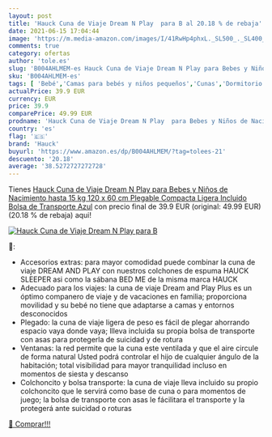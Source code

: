```yaml
---
layout: post
title: 'Hauck Cuna de Viaje Dream N Play  para B al 20.18 % de rebaja'
date: 2021-06-15 17:04:44
image: 'https://m.media-amazon.com/images/I/41RwHp4phxL._SL500_._SL400_.jpg'
comments: true
category: ofertas
author: 'tole.es'
slug: 'B004AHLMEM-es Hauck Cuna de Viaje Dream N Play para Bebes y Niños de...'
sku: 'B004AHLMEM-es'
tags: [ 'Bebé','Camas para bebés y niños pequeños','Cunas','Dormitorio','Muebles para bebé','hauck', ]
actualPrice: 39.9 EUR
currency: EUR
price: 39.9
comparePrice: 49.99 EUR
prodname: 'Hauck Cuna de Viaje Dream N Play  para Bebes y Niños de Nacimiento hasta 15 kg  120 x 60 cm  Plegable  Compacta  Ligera  Incluido Bolsa de Transporte  Azul'
country: 'es'
flag: '🇪🇸'
brand: 'Hauck'
buyurl: 'https://www.amazon.es/dp/B004AHLMEM/?tag=tolees-21'
descuento: '20.18'
average: '38.5272727272728'
---
```


Tienes [Hauck Cuna de Viaje Dream N Play  para Bebes y Niños de Nacimiento hasta 15 kg  120 x 60 cm  Plegable  Compacta  Ligera  Incluido Bolsa de Transporte  Azul](https://www.amazon.es/dp/B004AHLMEM/?tag=tolees-21) con precio final de  39.9 EUR (original: 49.99 EUR) (20.18 %  de rebaja) aqui!

[![Hauck Cuna de Viaje Dream N Play  para B](https://m.media-amazon.com/images/I/41RwHp4phxL._SL500_._SL400_.jpg)](https://www.amazon.es/dp/B004AHLMEM/?tag=tolees-21)

🔎:

- Accesorios extras: para mayor comodidad puede combinar la cuna de viaje DREAM AND PLAY con nuestros colchones de espuma HAUCK SLEEPER asi como la sábana BED ME de la misma marca HAUCK
- Adecuado para los viajes: la cuna de viaje Dream and Play Plus es un óptimo companero de viaje y de vacaciones en familia; proporciona movilidad y su bebé no tiene que adaptarse a camas y entornos desconocidos
- Plegado: la cuna de viaje ligera de peso es fácil de plegar ahorrando espacio vaya donde vaya; llleva incluida su propia bolsa de transporte con asas para protegerla de suicidad y de rotura
- Ventanas: la red permite que la cuna este ventilada y que el aire circule de forma natural Usted podrá controlar el hijo de cualquier ángulo de la habitación; total visibilidad para mayor tranquilidad incluso en momentos de siesta y descanso
- Colchoncito y bolsa transporte: la cuna de viaje lleva incluido su propio colchoncito que le servirá como base de cuna o para momentos de juego; la bolsa de transporte con asas le fácilitara el transporte y la protegerá ante suicidad o roturas

[🛒 Comprar!!!](https://www.amazon.es/dp/B004AHLMEM/?tag=tolees-21)
